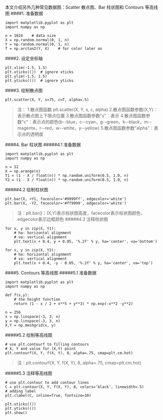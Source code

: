 本文介绍另外几种常见数据图：Scatter 散点图、Bar 柱状图和 Contours 等高线图
####1. 准备数据
~~~
import matplotlib.pyplot as plt
import numpy as np

n = 1024    # data size
X = np.random.normal(0, 1, n)
Y = np.random.normal(0, 1, n)
T = np.arctan2(Y, X)    # for color later on
~~~
####2. 设定坐标轴
~~~
plt.xlim(-1.5, 1.5)
plt.xticks(())  # ignore xticks
plt.ylim(-1.5, 1.5)
plt.yticks(())  # ignore yticks
~~~


####3. 绘制散点图
~~~
plt.scatter(X, Y, s=75, c=T, alpha=.5)
~~~
>注：
>1.散点图函数 plt.scatter(X, Y, s, c, alpha)
>2.散点图函数参数(X,Y)：表示散点图上下限点位置
>3.散点图函数参数"s"：表示
>4.散点图函数参数"c"：表示点的颜色(b--blue，c--cyan，g--green，k--black，m--magenta，r--red，w--white，y--yellow)
>5.散点图函数参数"alpha"：表示点的透明度



####4. Bar 柱状图 
#####4.1 准备数据
~~~
import matplotlib.pyplot as plt
import numpy as np

n = 12
X = np.arange(n)
Y1 = (1 - X / float(n)) * np.random.uniform(0.5, 1.0, n)
Y2 = (1 - X / float(n)) * np.random.uniform(0.5, 1.0, n)
~~~
#####4.2 绘制柱状图
~~~
plt.bar(X, +Y1, facecolor='#9999ff', edgecolor='white')
plt.bar(X, -Y2, facecolor='#ff9999', edgecolor='white')
~~~
>注：plt.bar()：(X,Y)表示柱状图高度，facecolor表示柱状图颜色，edgecolor表示边框颜色
#####4.3 注释柱状图
~~~
for x, y in zip(X, Y1):
    # ha: horizontal alignment
    # va: vertical alignment
    plt.text(x + 0.4, y + 0.05, '%.2f' % y, ha='center', va='bottom')

for x, y in zip(X, Y2):
    # ha: horizontal alignment
    # va: vertical alignment
    plt.text(x + 0.4, -y - 0.05, '%.2f' % y, ha='center', va='top')
~~~

####5. Contours 等高线图
#####5.1 准备数据
~~~
import matplotlib.pyplot as plt
import numpy as np

def f(x,y):
    # the height function
    return (1 - x / 2 + x**5 + y**3) * np.exp(-x**2 -y**2)

n = 256
x = np.linspace(-3, 3, n)
y = np.linspace(-3, 3, n)
X,Y = np.meshgrid(x, y)
~~~
#####5.2 绘制等高线图
~~~
# use plt.contourf to filling contours
# X, Y and value for (X,Y) point
plt.contourf(X, Y, f(X, Y), 8, alpha=.75, cmap=plt.cm.hot)
~~~
>注：plt.contourf(X, Y, f(X, Y), 8, alpha=.75, cmap=plt.cm.hot)


#####5.3 注释等高线图
~~~
# use plt.contour to add contour lines
C = plt.contour(X, Y, f(X, Y), 8, colors='black', linewidth=.5)
# adding label
plt.clabel(C, inline=True, fontsize=10)

plt.xticks(())
plt.yticks(())
plt.show()
~~~
